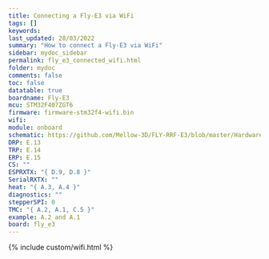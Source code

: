 ```yaml
---
title: Connecting a Fly-E3 via WiFi
tags: []
keywords: 
last_updated: 28/03/2022
summary: "How to connect a Fly-E3 via WiFi"
sidebar: mydoc_sidebar
permalink: fly_e3_connected_wifi.html
folder: mydoc
comments: false
toc: false
datatable: true
boardname: Fly-E3
mcu: STM32F407ZGT6
firmware: firmware-stm32f4-wifi.bin
wifi: 
module: onboard
schematic: https://github.com/Mellow-3D/FLY-RRF-E3/blob/master/Hardware/Schematic.pdf
DRP: E.13
TRP: E.14
ERP: E.15
CS: ""
ESPRXTX: "{ D.9, D.8 }"
SerialRXTX: ""
heat: "{ A.3, A.4 }"
diagnostics: ""
stepperSPI: 0
TMC: "{ A.2, A.1, C.5 }"
example: A.2 and A.1
board: fly_e3
---
```


{% include custom/wifi.html %}